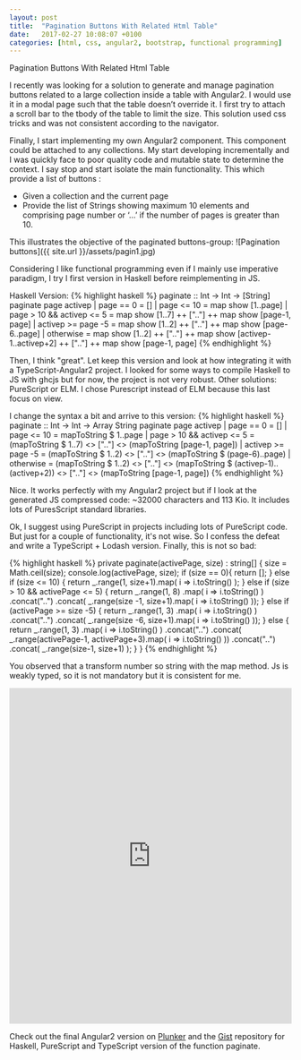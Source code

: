 ```yaml
---
layout: post
title:  "Pagination Buttons With Related Html Table"
date:   2017-02-27 10:08:07 +0100
categories: [html, css, angular2, bootstrap, functional programming]
---
```

Pagination Buttons With Related Html Table

I recently was looking for a solution to generate and manage pagination buttons related to a large collection inside a table with Angular2. I would use it in a modal page such that the table doesn’t override it. I first try to attach a scroll bar to the tbody of the table to limit the size. This solution used css tricks and was not consistent according to the navigator.

Finally, I start implementing my own Angular2 component. This component could be attached to any collections. My start developing incrementally and I was quickly face to poor quality code and mutable state to determine the context. I say stop and start isolate the main functionality. This which provide a list of buttons :

* Given a collection and the current page
* Provide the list of Strings showing maximum 10 elements and comprising page number or ‘…’ if the number of pages is greater than 10.

This illustrates the objective of the paginated buttons-group: 
![Pagination buttons]({{ site.url }}/assets/pagin1.jpg)

Considering I like functional programming even if I mainly use imperative paradigm, I try I first version in Haskell before reimplementing in JS.

Haskell Version:
{% highlight haskell %}
paginate :: Int -> Int -> [String]
paginate page activep
    | page == 0                 = []
    | page <= 10                = map show [1..page]
    | page > 10 && activep <= 5 = map show [1..7] ++ [".."] ++ map show [page-1, page]
    | activep >= page -5        = map show [1..2] ++ [".."] ++ map show [page-6..page]
    | otherwise                 = map show [1..2] ++ [".."] ++ map show [activep-1..activep+2] ++ [".."] ++ map show [page-1, page]
{% endhighlight %}

Then, I think "great". Let keep this version and look at how integrating it with a TypeScript-Angular2 project. I looked for some ways to compile Haskell to JS with ghcjs but for now, the project is not very robust. Other solutions: PureScript or ELM. I chose Purescript instead of ELM because this last focus on view.

I change the syntax a bit and arrive to this version: 
{% highlight haskell %}
paginate :: Int -> Int -> Array String
paginate page activep
    | page == 0                 = []
    | page <= 10                = mapToString $ 1..page
    | page > 10 && activep <= 5 = (mapToString $ 1..7) <> [".."] <> (mapToString [page-1, page])
    | activep >= page -5        = (mapToString $ 1..2) <> [".."] <> (mapToString $ (page-6)..page)
    | otherwise                 = (mapToString $ 1..2)
                                    <> [".."]
                                    <> (mapToString $ (activep-1)..(activep+2))
                                    <> [".."]
                                    <> (mapToString [page-1, page])
{% endhighlight %}

Nice. It works perfectly with my Angular2 project but if I look at the generated JS compressed code: ~32000 characters and 113 Kio. It includes lots of PuresScript standard libraries.

Ok, I suggest using PureScript in projects including lots of PureScript code. But just for a couple of functionality, it's not wise. So I confess the defeat and write a TypeScript + Lodash version. Finally, this is not so bad: 

{% highlight haskell %}
private paginate(activePage, size) : string[] {
  size = Math.ceil(size);
  console.log(activePage, size);
  if (size == 0){
    return [];
  } else if (size <= 10) {
    return _.range(1, size+1).map( i => i.toString() );
  } else if (size > 10 && activePage <= 5) {
    return _.range(1, 8)
      .map( i => i.toString() )
      .concat("..")
      .concat( _.range(size -1, size+1).map( i => i.toString() ));
  } else if (activePage >= size -5) {
    return _.range(1, 3)
      .map( i => i.toString() )
      .concat("..")
      .concat( _.range(size -6, size+1).map( i => i.toString() ));
  } else {
    return _.range(1, 3)
      .map( i => i.toString() )
      .concat("..")
      .concat( _.range(activePage-1, activePage+3).map( i => i.toString() ))
      .concat("..")
      .concat( _.range(size-1, size+1) );
  }
}
{% endhighlight %}

You observed that a transform number so string with the map method. Js is weakly typed, so it is not mandatory but it is consistent for me.

<iframe style="width: 100%; height: 600px" src="https://embed.plnkr.co/ggTVQD2NhtfhpJRNPT80/" frameborder="0" allowfullscren="allowfullscren"></iframe>

Check out the final Angular2 version on [Plunker][plunker-link] and the [Gist][gist-link] repository for Haskell, PureScript and TypeScript version of the function paginate.


[plunker-link]: https://embed.plnkr.co/ggTVQD2NhtfhpJRNPT80/
[gist-link]: https://gist.github.com/jcavat/64338156116a5aaff93e892d187801df

